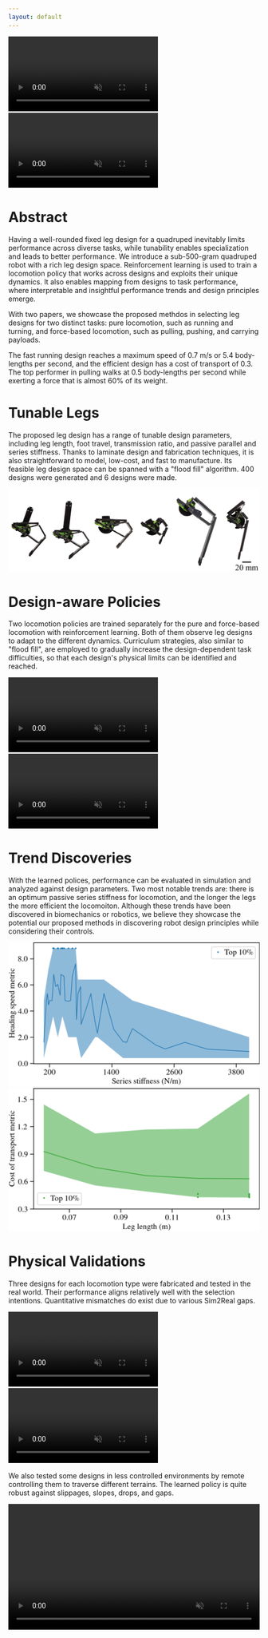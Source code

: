 ```yaml
---
layout: default
---
```


<div class="double-column-container">
  <video autoplay muted controls>
    <source src="assets/videos/dashes.mp4" type="video/mp4" />
    Your browser does not support the video tag.
  </video>
  <video autoplay muted controls>
    <source src="assets/videos/pulls.mp4" type="video/mp4" />
    Your browser does not support the video tag.
  </video>
</div>

# Abstract
Having a well-rounded fixed leg design for a quadruped inevitably limits performance across diverse tasks, while tunability enables specialization and leads to better performance. We introduce a sub-500-gram quadruped robot with a rich leg design space. Reinforcement learning is used to train a locomotion policy that works across designs and exploits their unique dynamics. It also enables mapping from designs to task performance, where interpretable and insightful performance trends and design principles emerge. 

With two papers, we showcase the proposed methdos in selecting leg designs for two distinct tasks: pure locomotion, such as running and turning, and force-based locomotion, such as pulling, pushing, and carrying payloads.

The fast running design reaches a maximum speed of 0.7 m/s or 5.4 body-lengths per second, and the efficient design has a cost of transport of 0.3. The top performer in pulling walks at 0.5 body-lengths per second while exerting a force that is almost 60% of its weight.

# Tunable Legs
The proposed leg design has a range of tunable design parameters, including leg length, foot travel, transmission ratio, and passive parallel and series stiffness. Thanks to laminate design and fabrication techniques, it is also straightforward to model, low-cost, and fast to manufacture. Its feasible leg design space can be spanned with a "flood fill" algorithm. 400 designs were generated and 6 designs were made. 

![tunable legs](assets/images/legs.png)

# Design-aware Policies
Two locomotion policies are trained separately for the pure and force-based locomotion with reinforcement learning. Both of them observe leg designs to adapt to the different dynamics. Curriculum strategies, also similar to "flood fill", are employed to gradually increase the design-dependent task difficulties, so that each design's physical limits can be identified and reached. 

<div class="double-column-container">
  <video muted controls>
    <source src="assets/videos/loc_sims.mp4" type="video/mp4" />
    Your browser does not support the video tag.
  </video>
  <video muted controls>
    <source src="assets/videos/forced_loc_sims.mp4" type="video/mp4" />
    Your browser does not support the video tag.
  </video>
</div>

# Trend Discoveries
With the learned polices, performance can be evaluated in simulation and analyzed against design parameters. Two most notable trends are: there is an optimum passive series stiffness for locomotion, and the longer the legs the more efficient the locomoiton. Although these trends have been discovered in biomechanics or robotics, we believe they showcase the potential our proposed methods in discovering robot design principles while considering their controls. 

<div class="double-column-container">
  <img src="assets/images/vx_trend.png" alt="vx trend">
  <img src="assets/images/cot_trend.png" alt="cot trend">
</div>

# Physical Validations
Three designs for each locomotion type were fabricated and tested in the real world. Their performance aligns relatively well with the selection intentions. Quantitative mismatches do exist due to various Sim2Real gaps. 

<div class="double-column-container">
  <video muted controls>
    <source src="assets/videos/loc_exps.mp4" type="video/mp4" />
    Your browser does not support the video tag.
  </video>
  <video muted controls>
    <source src="assets/videos/forced_loc_exps.mp4" type="video/mp4" />
    Your browser does not support the video tag.
  </video>
</div>

We also tested some designs in less controlled environments by remote controlling them to traverse different terrains. The learned policy is quite robust against slippages, slopes, drops, and gaps. 

<video width="100%" muted controls>
  <source src="assets/videos/rc.mp4" type="video/mp4" />
  Your browser does not support the video tag.
</video>